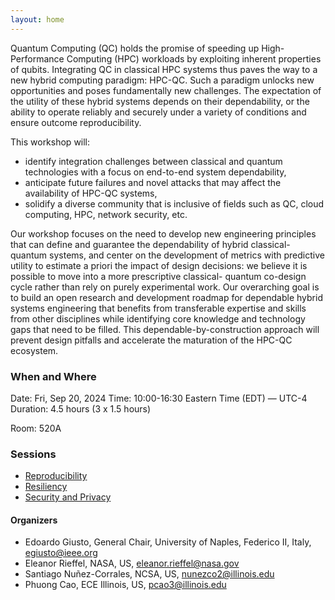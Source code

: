 ```yaml
---
layout: home
---
```

Quantum Computing (QC) holds the promise of speeding up High-Performance Computing (HPC) workloads by exploiting inherent properties of qubits. Integrating QC in classical HPC systems thus paves the way to a new hybrid computing paradigm: HPC-QC. Such a paradigm unlocks new opportunities and poses fundamentally new challenges. The expectation of the utility of these hybrid systems depends on their dependability, or the ability to operate reliably and securely under a variety of conditions and ensure outcome reproducibility.

This workshop will:
- identify integration challenges between classical and quantum technologies with a focus on end-to-end system dependability,
- anticipate future failures and novel attacks that may affect the availability of HPC-QC systems,
- solidify a diverse community that is inclusive of fields such as QC, cloud computing, HPC, network security, etc.

Our workshop focuses on the need to develop new engineering principles that can define and guarantee the dependability of hybrid classical-quantum systems, and center on the development of metrics with predictive utility to estimate a priori the impact of design decisions: we believe it is possible to move into a more prescriptive classical- quantum co-design cycle rather than rely on purely experimental work. Our overarching goal is to build an open research and development roadmap for dependable hybrid systems engineering that benefits from transferable expertise and skills from other disciplines while identifying core knowledge and technology gaps that need to be filled. This dependable-by-construction approach will prevent design pitfalls and accelerate the maturation of the HPC-QC ecosystem.

### When and Where
Date: Fri, Sep 20, 2024
Time: 10:00-16:30 Eastern Time (EDT) — UTC-4
Duration: 4.5 hours (3 x 1.5 hours)

Room: 520A

### Sessions
- [Reproducibility](/talks/talk1)
- [Resiliency](/talks/talk2)
- [Security and Privacy](/talks/talk3)


#### Organizers
- Edoardo Giusto, General Chair, University of Naples, Federico II, Italy, [egiusto@ieee.org](mailto:egiusto@ieee.org)
- Eleanor Rieffel, NASA, US, [eleanor.rieffel@nasa.gov](mailto:eleanor.rieffel@nasa.gov)
- Santiago Nuñez-Corrales, NCSA, US, [nunezco2@illinois.edu](mailto:nunezco2@illinois.edu)
- Phuong Cao, ECE Illinois, US, [pcao3@illinois.edu](mailto:pcao3@illinois.edu)
